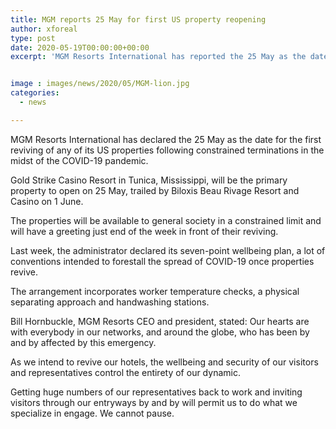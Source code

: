 ```yaml
---
title: MGM reports 25 May for first US property reopening
author: xforeal 
type: post
date: 2020-05-19T00:00:00+00:00
excerpt: 'MGM Resorts International has reported the 25 May as the date for the first reviving of any of its US properties following constrained terminations in the midst of the COVID-19 pandemic '


image : images/news/2020/05/MGM-lion.jpg
categories:
  - news

---
```

MGM Resorts International has declared the 25 May as the date for the first reviving of any of its US properties following constrained terminations in the midst of the COVID-19 pandemic. 

Gold Strike Casino Resort in Tunica, Mississippi, will be the primary property to open on 25 May, trailed by Biloxis Beau Rivage Resort and Casino on 1 June. 

The properties will be available to general society in a constrained limit and will have a greeting just end of the week in front of their reviving. 

Last week, the administrator declared its seven-point wellbeing plan, a lot of conventions intended to forestall the spread of COVID-19 once properties revive. 

The arrangement incorporates worker temperature checks, a physical separating approach and handwashing stations. 

Bill Hornbuckle, MGM Resorts CEO and president, stated: Our hearts are with everybody in our networks, and around the globe, who has been by and by affected by this emergency. 

As we intend to revive our hotels, the wellbeing and security of our visitors and representatives control the entirety of our dynamic. 

Getting huge numbers of our representatives back to work and inviting visitors through our entryways by and by will permit us to do what we specialize in engage. We cannot pause.